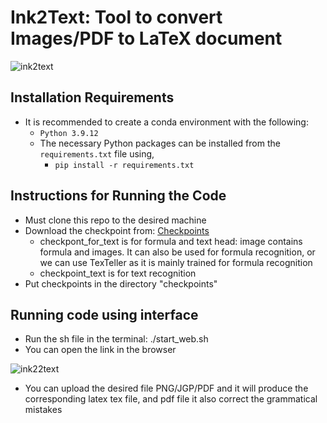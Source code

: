 # Ink2Text: Tool to convert Images/PDF to LaTeX document 

![ink2text](https://github.com/user-attachments/assets/c428e743-012b-45c6-82cf-fd8ff4d3d00d) 
## Installation Requirements
- It is recommended to create a conda environment with the following:
  - `Python 3.9.12`
  - The necessary Python packages can be installed from the `requirements.txt` file using,
    - `pip install -r requirements.txt`
## Instructions for Running the Code
- Must clone this repo to the desired machine
- Download the checkpoint from: [Checkpoints](https://drive.google.com/drive/folders/1z7MMYoh_bCl0YjJm_aPhvXf68aeOL-E0?usp=drive_link)
   - checkpont_for_text is for formula and text head: image contains formula and images. It can also be used for formula recognition, or we can use TexTeller as it is mainly trained for formula recognition
   - checkpoint_text is for text recognition
- Put checkpoints in the directory "checkpoints"
## Running code using interface 
- Run the sh file in the terminal: ./start_web.sh
- You can open the link in the browser
  
![ink22text](https://github.com/user-attachments/assets/0777ef87-979d-4e11-86e9-d25257c9f1c3)

- You can upload the desired file PNG/JGP/PDF and it will produce the corresponding latex tex file, and pdf file it also correct the grammatical mistakes
